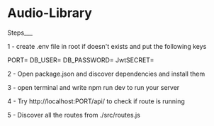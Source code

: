 # Audio-Library

Steps___

1 - create .env file in root if doesn't exists and put the following keys

PORT=
DB_USER=
DB_PASSWORD=
JwtSECRET=

2 - Open package.json and discover dependencies and install them

3 - open terminal and write npm run dev to run your server

4 - Try http://localhost:PORT/api/ to check if route is running

5 - Discover all the routes from ./src/routes.js